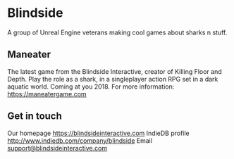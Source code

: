 # Blindside
A group of Unreal Engine veterans making cool games about sharks n stuff.

## Maneater
The latest game from the Blindside Interactive, creator of Killing Floor and Depth. Play the role as a shark, in a singleplayer action RPG set in a dark aquatic world. Coming at you 2018. For more information: https://maneatergame.com

## Get in touch
Our homepage https://blindsideinteractive.com
IndieDB profile http://www.indiedb.com/company/blindside
Email support@blindsideinteractive.com

